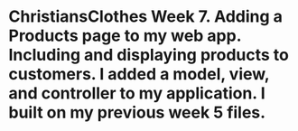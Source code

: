 # ChristiansClothes Week 7. Adding a Products page to my web app. Including and displaying products to customers. I added a model, view, and controller to my application. I built on my previous week 5 files.

